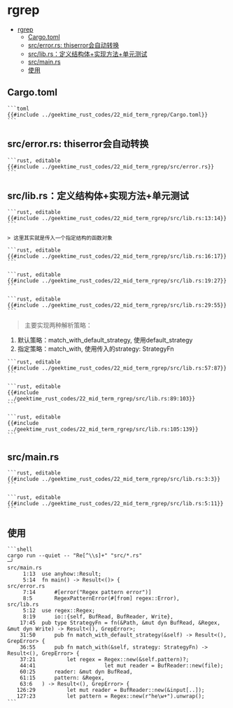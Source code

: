 # rgrep

<!--ts-->
* [rgrep](#rgrep)
   * [Cargo.toml](#cargotoml)
   * [src/error.rs: thiserror会自动转换](#srcerrorrs-thiserror会自动转换)
   * [src/lib.rs：定义结构体+实现方法+单元测试](#srclibrs定义结构体实现方法单元测试)
   * [src/main.rs](#srcmainrs)
   * [使用](#使用)

<!-- Created by https://github.com/ekalinin/github-markdown-toc -->
<!-- Added by: runner, at: Wed Oct 19 09:26:57 UTC 2022 -->

<!--te-->

## Cargo.toml

~~~admonish note title="Cargo.toml " collapsible=true
```toml
{{#include ../geektime_rust_codes/22_mid_term_rgrep/Cargo.toml}}
```
~~~

## src/error.rs: thiserror会自动转换

~~~admonish note title="> 它们都是需要进行转换的错误。thiserror 能够通过宏帮我们完成错误类型的转换。" collapsible=true
```rust, editable
{{#include ../geektime_rust_codes/22_mid_term_rgrep/src/error.rs}}
```
~~~

## src/lib.rs：定义结构体+实现方法+单元测试

~~~admonish note title="mod引入与使用" collapsible=true
```rust, editable
{{#include ../geektime_rust_codes/22_mid_term_rgrep/src/lib.rs:13:14}}
```
~~~

~~~admonish note title="定义结构体: 专门简化复杂类型" collapsible=true
> 这里其实就是传入一个指定结构的函数对象

```rust, editable
{{#include ../geektime_rust_codes/22_mid_term_rgrep/src/lib.rs:16:17}}
```
~~~

~~~admonish note title="专门的结合版本grep结构体" collapsible=true
```rust, editable
{{#include ../geektime_rust_codes/22_mid_term_rgrep/src/lib.rs:19:27}}
```
~~~

~~~admonish note title="lib.rs: 给结构体实现方法" collapsible=true
```rust, editable
{{#include ../geektime_rust_codes/22_mid_term_rgrep/src/lib.rs:29:55}}
```
~~~

> 主要实现两种解析策略：

1. 默认策略：match_with_default_strategy, 使用default_strategy
2. 指定策略：match_with, 使用传入的strategy: StrategyFn

~~~admonish note title="默认策略:  default_strategy" collapsible=true
```rust, editable
{{#include ../geektime_rust_codes/22_mid_term_rgrep/src/lib.rs:57:87}}
```
~~~

~~~admonish note title="格式化输出" collapsible=true
```rust, editable
{{#include ../geektime_rust_codes/22_mid_term_rgrep/src/lib.rs:89:103}}
```
~~~

~~~admonish note title="单元测试 " collapsible=true
```rust, editable
{{#include ../geektime_rust_codes/22_mid_term_rgrep/src/lib.rs:105:139}}
```
~~~

## src/main.rs

~~~admonish note title="引入lib.rs中的内容" collapsible=true
```rust, editable
{{#include ../geektime_rust_codes/22_mid_term_rgrep/src/lib.rs:3:3}}
```
~~~

~~~admonish note title="主函数：main() " collapsible=true
```rust, editable
{{#include ../geektime_rust_codes/22_mid_term_rgrep/src/lib.rs:5:11}}
```
~~~

## 使用

~~~admonish note title='示例：cargo run --quiet -- "正则表达式" "src/*.rs"' collapsible=true
```shell
cargo run --quiet -- "Re[^\\s]+" "src/*.rs"                                                                                                                                                                                            ─╯
src/main.rs
     1:13  use anyhow::Result;
     5:14  fn main() -> Result<()> {
src/error.rs
     7:14      #[error("Regex pattern error")]
     8:5       RegexPatternError(#[from] regex::Error),
src/lib.rs
     5:12  use regex::Regex;
     8:19      io::{self, BufRead, BufReader, Write},
    17:45  pub type StrategyFn = fn(&Path, &mut dyn BufRead, &Regex, &mut dyn Write) -> Result<(), GrepError>;
    31:50      pub fn match_with_default_strategy(&self) -> Result<(), GrepError> {
    36:55      pub fn match_with(&self, strategy: StrategyFn) -> Result<(), GrepError> {
    37:21          let regex = Regex::new(&self.pattern)?;
    44:41                      let mut reader = BufReader::new(file);
    60:25      reader: &mut dyn BufRead,
    61:15      pattern: &Regex,
    63:6   ) -> Result<(), GrepError> {
   126:29          let mut reader = BufReader::new(&input[..]);
   127:23          let pattern = Regex::new(r"he\w+").unwrap();
```
~~~